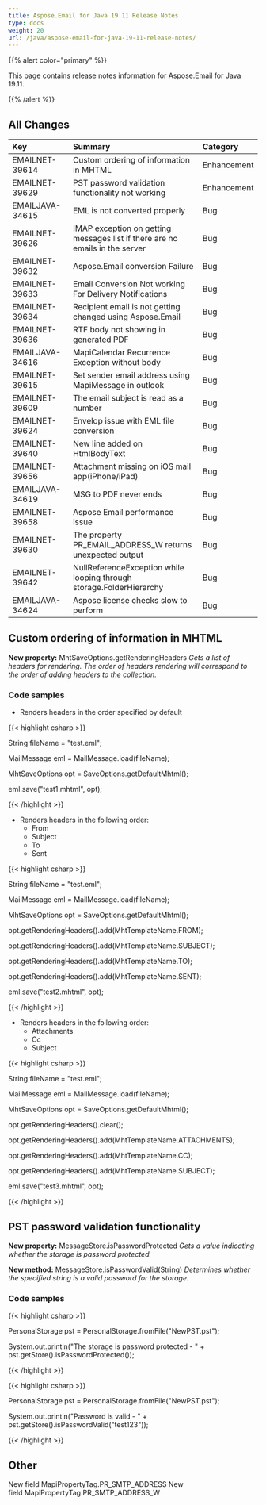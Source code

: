 ```yaml
---
title: Aspose.Email for Java 19.11 Release Notes
type: docs
weight: 20
url: /java/aspose-email-for-java-19-11-release-notes/
---
```


{{% alert color="primary" %}} 

This page contains release notes information for Aspose.Email for Java 19.11.

{{% /alert %}} 
## **All Changes**


|**Key**|**Summary**|**Category**|
| :- | :- | :- |
|EMAILNET-39614|Custom ordering of information in MHTML|Enhancement|
|EMAILNET-39629|PST password validation functionality not working|Enhancement|
|EMAILJAVA-34615|EML is not converted properly|Bug|
|EMAILNET-39626|IMAP exception on getting messages list if there are no emails in the server|Bug|
|EMAILNET-39632|Aspose.Email conversion Failure|Bug|
|EMAILNET-39633|Email Conversion Not working For Delivery Notifications|Bug|
|EMAILNET-39634|Recipient email is not getting changed using Aspose.Email|Bug|
|EMAILNET-39636|RTF body not showing in generated PDF|Bug|
|EMAILJAVA-34616|MapiCalendar Recurrence Exception without body|Bug|
|EMAILNET-39615|Set sender email address using MapiMessage in outlook|Bug|
|EMAILNET-39609|The email subject is read as a number|Bug|
|EMAILNET-39624|Envelop issue with EML file conversion|Bug|
|EMAILNET-39640|New line added on HtmlBodyText|Bug|
|EMAILNET-39656|Attachment missing on iOS mail app(iPhone/iPad)|Bug|
|EMAILJAVA-34619|MSG to PDF never ends|Bug|
|EMAILNET-39658|Aspose Email performance issue|Bug|
|EMAILNET-39630|The property PR_EMAIL_ADDRESS_W returns unexpected output|Bug|
|EMAILNET-39642|NullReferenceException while looping through storage.FolderHierarchy|Bug|
|EMAILJAVA-34624|Aspose license checks slow to perform  |Bug|

## **Custom ordering of information in MHTML**
**New property:** MhtSaveOptions.getRenderingHeaders
*Gets a list of headers for rendering. The order of headers rendering will correspond to the order of adding headers to the collection.*
### **Code samples**
- Renders headers in the order specified by default

{{< highlight csharp >}}

 String fileName = "test.eml";

MailMessage eml = MailMessage.load(fileName);

MhtSaveOptions opt = SaveOptions.getDefaultMhtml();

eml.save("test1.mhtml", opt);

{{< /highlight >}}

- Renders headers in the following order:
  - From
  - Subject
  - To
  - Sent

{{< highlight csharp >}}

 String fileName = "test.eml";

MailMessage eml = MailMessage.load(fileName);

MhtSaveOptions opt = SaveOptions.getDefaultMhtml();

opt.getRenderingHeaders().add(MhtTemplateName.FROM);

opt.getRenderingHeaders().add(MhtTemplateName.SUBJECT);

opt.getRenderingHeaders().add(MhtTemplateName.TO);

opt.getRenderingHeaders().add(MhtTemplateName.SENT);

eml.save("test2.mhtml", opt);

{{< /highlight >}}

- Renders headers in the following order:
  - Attachments
  - Cc
  - Subject

{{< highlight csharp >}}

 String fileName = "test.eml";

MailMessage eml = MailMessage.load(fileName);

MhtSaveOptions opt = SaveOptions.getDefaultMhtml();

opt.getRenderingHeaders().clear();

opt.getRenderingHeaders().add(MhtTemplateName.ATTACHMENTS);

opt.getRenderingHeaders().add(MhtTemplateName.CC);

opt.getRenderingHeaders().add(MhtTemplateName.SUBJECT);

eml.save("test3.mhtml", opt);

{{< /highlight >}}
## **PST password validation functionality**
**New property:** MessageStore.isPasswordProtected
*Gets a value indicating whether the storage is password protected.*

**New method:** MessageStore.isPasswordValid(String)
*Determines whether the specified string is a valid password for the storage.*
### **Code samples**
{{< highlight csharp >}}

 PersonalStorage pst = PersonalStorage.fromFile("NewPST.pst");

System.out.println("The storage is password protected - " + pst.getStore().isPasswordProtected());

{{< /highlight >}}

{{< highlight csharp >}}

 PersonalStorage pst = PersonalStorage.fromFile("NewPST.pst");

System.out.println("Password is valid - " + pst.getStore().isPasswordValid("test123"));

{{< /highlight >}}
## **Other**
New field MapiPropertyTag.PR_SMTP_ADDRESS
New field MapiPropertyTag.PR_SMTP_ADDRESS_W

